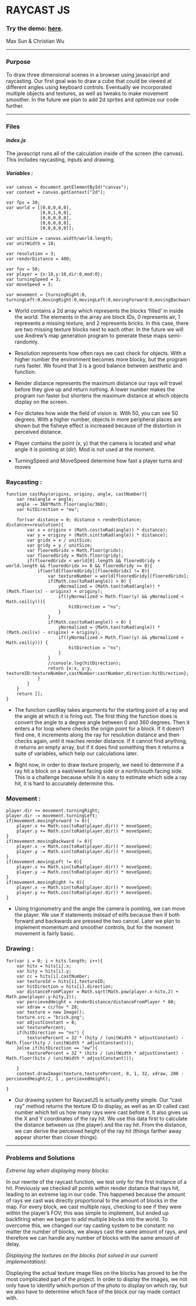 # __RAYCAST JS__
### Try the demo: [here](http://maxsun.github.io/rayCastJS/).
Max Sun & Christian Wu

----

### __Purpose__

To draw three dimensional scenes in a browser using javascript and raycasting.  Our first goal was to draw a cube that could be viewed at different angles using keyboard controls.  Eventually we incorporated multiple objects and textures, as well as tweaks to make movement smoother.  In the future we plan to add 2d sprites and optimize our code further.

----
### __Files__
#### *index.js*
The javascript runs all of the calculation inside of the screen (the canvas).  This includes raycasting, inputs and drawing.

##### Variables :

    var canvas = document.getElementById("canvas");
    var context = canvas.getContext("2d");
    	
    var fps = 30;
    var world = [[0,0,0,0,0],
                 [0,0,1,0,0],
                 [0,0,0,0,0],
                 [0,0,0,0,0],
                 [0,0,0,0,0]];
    
    var unitSize = canvas.width/world.length;
    var unitWidth = 10;
    
    var resolution = 3;
    var renderDistance = 400;
    
    var fov = 50;
    var player = {x:10,y:10,dir:0,mod:0};
    var turningSpeed = 3;
    var moveSpeed = 3;
    
    var movement = {turningRight:0, 
    turningLeft:0,movingRight:0,movingLeft:0,movingForward:0,movingBackward:0};

* World contains a 2d array which represents the blocks ‘filled’ in inside the world.  The elements in the array are block IDs, 0 represents air, 1 represents a missing texture, and 2 represents bricks.  In this case, there are two missing texture blocks next to each other.  In the future we will use Andrew’s map generation program to generate these maps semi-randomly.

* Resolution represents how often rays we cast check for objects.  With a higher number the environment becomes more blocky, but the program runs faster.  We found that 3 is a good balance between aesthetic and function.

* Render distance represents the maximum distance our rays will travel before they give up and return nothing.  A lower number makes the program run faster but shortens the maximum distance at which objects display on the screen.

* Fov dictates how wide the field of vision is.  With 50, you can see 50 degrees.  With a higher number, objects in more peripheral places are shown but the fisheye effect is increased because of the distortion in perceived distance. 

* Player contains the point (x, y) that the camera is located and what angle it is pointing at (dir).  Mod is not used at the moment.

* TurningSpeed and MoveSpeed determine how fast a player turns and moves

### Raycasting :

    function castRay(originx, originy, angle, castNumber){
        var realangle = angle;
        angle -= 360*Math.floor(angle/360);
        var hitDirection = "ew";
    
        for(var distance = 0; distance < renderDistance; distance+=resolution){
            var x = originx + (Math.cos(toRad(angle)) * distance);
            var y = originy + (Math.sin(toRad(angle)) * distance);
            var gridx = x / unitSize;
            var gridy = y / unitSize;
            var flooredGridx = Math.floor(gridx);
            var flooredGridy = Math.floor(gridy);
            if(flooredGridx < world[0].length && flooredGridy < world.length && flooredGridx >= 0 && flooredGridy >= 0){
                if(world[flooredGridy][flooredGridx] != 0){
                    var textureNumber = world[flooredGridy][flooredGridx];
                    if(Math.cos(toRad(angle)) > 0) {
                        yNormalized = (Math.tan(toRad(angle)) * (Math.floor(x) - originx) + originy);
                        if((yNormalized > Math.floor(y) && yNormalized < Math.ceil(y))){
                            hitDirection = "ns";
                        }
                    }
                    if(Math.cos(toRad(angle)) < 0) {
                        yNormalized = (Math.tan(toRad(angle)) * (Math.ceil(x) - originx) + originy);
                        if((yNormalized > Math.floor(y) && yNormalized < Math.ceil(y))) {
                            hitDirection = "ns";
                        }
                    }
                    //console.log(hitDirection);
                    return {x:x, y:y, textureID:textureNumber,castNumber:castNumber,direction:hitDirection};
                }
            }
        }
        return [];
    }

* The function castRay takes arguments for the starting point of a ray and the angle at which it is firing out.  The first thing the function does is convert the angle to a degree angle between 0 and 360 degrees.  Then it enters a for loop where checks the origin point for a block.  If it doesn’t find one, it increments along the ray for resolution distance and then checks again, until it reaches render distance.  If it cannot find anything, it returns an empty array, but if it does find something then it returns a suite of variables, which help our calculations later.

* Right now, in order to draw texture properly, we need to determine if a ray hit a block on a east/west facing side or a north/south facing side.  This is a challenge because while it is easy to estimate which side a ray hit, it is hard to accurately determine this.

### Movement : 
    player.dir += movement.turningRight;
    player.dir -= movement.turningLeft;
    if(movement.movingForward != 0){
        player.x += Math.cos(toRad(player.dir)) * moveSpeed;
        player.y += Math.sin(toRad(player.dir)) * moveSpeed;
    }
    if(movement.movingBackward != 0){
        player.x -= Math.cos(toRad(player.dir)) * moveSpeed;
        player.y -= Math.sin(toRad(player.dir)) * moveSpeed;
    }
    if(movement.movingLeft != 0){
        player.x += Math.sin(toRad(player.dir)) * moveSpeed;
        player.y -= Math.cos(toRad(player.dir)) * moveSpeed;
    }
    if(movement.movingRight != 0){
        player.x -= Math.sin(toRad(player.dir)) * moveSpeed;
        player.y += Math.cos(toRad(player.dir)) * moveSpeed;
    }


* Using trigonometry and the angle the camera is pointing, we can move the player.  We use if statements instead of elifs because then if both forward and backwards are pressed the two cancel.  Later we plan to implement momentum and smoother controls, but for the moment movement is fairly basic.

### Drawing : 
    for(var i = 0; i < hits.length; i++){
        var hitx = hits[i].x;
        var hity = hits[i].y;
        var cc = hits[i].castNumber;
        var textureId = hits[i].textureID;
        var hitDirection = hits[i].direction;
        var distanceFromPlayer = Math.sqrt(Math.pow(player.x-hitx,2) + Math.pow(player.y-hity,2));
        var percievedHeight = renderDistance/distanceFromPlayer * 80;
        var xdraw = cc/fov * 20;
        var texture = new Image();
        texture.src = "brick.png";
        var adjustConstant = 8;
        var texturePercent;
        if(hitDirection == "ns") {
            texturePercent = 32 * (hity / (unitWidth * adjustConstant) - Math.floor(hity / (unitWidth * adjustConstant)));
        }else if(hitDirection == "ew"){
            texturePercent = 32 * (hitx / (unitWidth * adjustConstant) - Math.floor(hitx / (unitWidth * adjustConstant)));

        }
        context.drawImage(texture,texturePercent, 0, 1, 32, xdraw, 200 - percievedHeight/2, 1 , percievedHeight);

    }
    
* Our drawing system for RaycastJS is actually pretty simple. Our “cast ray” method returns the texture ID to display, as well as an ID called cast number which tell us how many rays were cast before it. It also gives us the X and Y coordinates of the ray hit. We use this data first to calculate the distance between us (the player) and the ray hit. From the distance, we can derive the perceived height of the ray hit (things farther away appear shorter than closer things).  

----
### __Problems and Solutions__
*Extreme lag when displaying many blocks:*

In our rewrite of the raycast function, we test only for the first instance of a hit.  Previously we checked all points within render distance that rays hit, leading to an extreme lag in our code. This happened because the amount of rays we cast was directly proportional to the amount of blocks in the map. For every block, we cast multiple rays, checking to see if they were within the player’s FOV; this was simple to implement, but ended up backfiring when we began to add multiple blocks into the world. To overcome this, we changed our ray casting system to be constant: no matter the number of blocks, we always cast the same amount of rays, and therefore we can handle any number of blocks with the same amount of delay.

*Displaying the textures on the blocks (not solved in our current implementation):*

Displaying the actual texture image files on the blocks has proved to be the most complicated part of the project. In order to display the images, we not only have to identify which portion of the photo to display on which ray, but we also have to determine which face of the block our ray made contact with.
